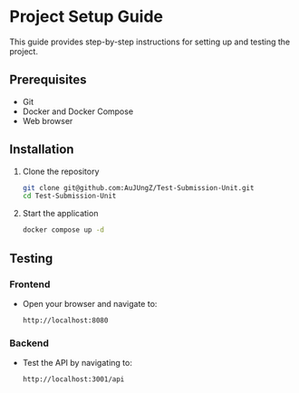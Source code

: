 # Project Setup Guide

This guide provides step-by-step instructions for setting up and testing the project.

## Prerequisites
- Git
- Docker and Docker Compose
- Web browser

## Installation

1. Clone the repository
   ```bash
   git clone git@github.com:AuJUngZ/Test-Submission-Unit.git
   cd Test-Submission-Unit
   ```

2. Start the application
   ```bash
   docker compose up -d
   ```
   
## Testing

### Frontend
- Open your browser and navigate to:
  ```
  http://localhost:8080
  ```

### Backend
- Test the API by navigating to:
  ```
  http://localhost:3001/api
  ```
